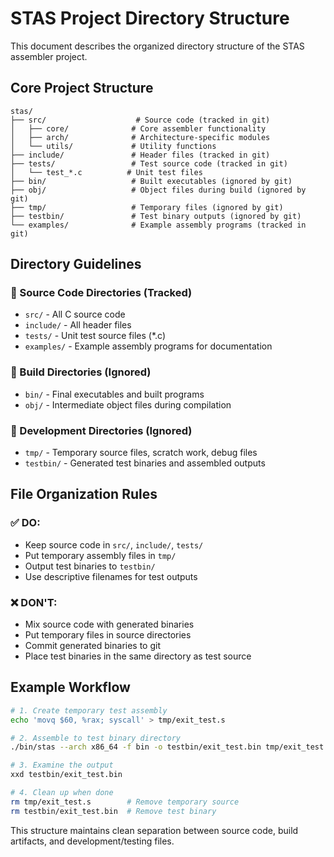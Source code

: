 # STAS Project Directory Structure

This document describes the organized directory structure of the STAS assembler project.

## Core Project Structure

```
stas/
├── src/                    # Source code (tracked in git)
│   ├── core/              # Core assembler functionality
│   ├── arch/              # Architecture-specific modules
│   └── utils/             # Utility functions
├── include/               # Header files (tracked in git)
├── tests/                 # Test source code (tracked in git)
│   └── test_*.c          # Unit test files
├── bin/                   # Built executables (ignored by git)
├── obj/                   # Object files during build (ignored by git)
├── tmp/                   # Temporary files (ignored by git)
├── testbin/               # Test binary outputs (ignored by git)
└── examples/              # Example assembly programs (tracked in git)
```

## Directory Guidelines

### 📁 Source Code Directories (Tracked)
- `src/` - All C source code
- `include/` - All header files
- `tests/` - Unit test source files (*.c)
- `examples/` - Example assembly programs for documentation

### 📁 Build Directories (Ignored)
- `bin/` - Final executables and built programs
- `obj/` - Intermediate object files during compilation

### 📁 Development Directories (Ignored)
- `tmp/` - Temporary source files, scratch work, debug files
- `testbin/` - Generated test binaries and assembled outputs

## File Organization Rules

### ✅ DO:
- Keep source code in `src/`, `include/`, `tests/`
- Put temporary assembly files in `tmp/`
- Output test binaries to `testbin/`
- Use descriptive filenames for test outputs

### ❌ DON'T:
- Mix source code with generated binaries
- Put temporary files in source directories
- Commit generated binaries to git
- Place test binaries in the same directory as test source

## Example Workflow

```bash
# 1. Create temporary test assembly
echo 'movq $60, %rax; syscall' > tmp/exit_test.s

# 2. Assemble to test binary directory  
./bin/stas --arch x86_64 -f bin -o testbin/exit_test.bin tmp/exit_test.s

# 3. Examine the output
xxd testbin/exit_test.bin

# 4. Clean up when done
rm tmp/exit_test.s        # Remove temporary source
rm testbin/exit_test.bin  # Remove test binary
```

This structure maintains clean separation between source code, build artifacts, and development/testing files.
